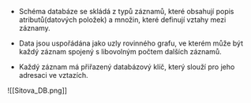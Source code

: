 - Schéma databáze se skládá z typů záznamů, které obsahují popis atributů(datových položek) a množin, které definují vztahy mezi záznamy.

- Data jsou uspořádána jako uzly rovinného grafu, ve kterém může být každý záznam spojený s libovolným počtem dalších záznamů.

- Každý záznam má přiřazený databázový klíč, který slouží pro jeho adresaci ve vztazích.

![[Sitova_DB.png]]